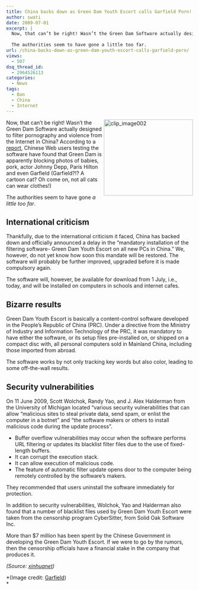 ```yaml
---
title: China backs down as Green Dam Youth Escort calls Garfield Porn!
author: swati
date: 2009-07-01
excerpt: |
  Now, that can’t be right! Wasn’t the Green Dam Software actually designed to filter pornography and violence from the Internet in China? According to a report, Chinese Web users testing the software have found that Green Dam is apparently blocking photos of babies, pork, actor Johnny Depp, Paris Hilton and even Garfield (Garfield?!? A cartoon cat? Oh come, not all cats can wear clothes!)
  
  The authorities seem to have gone a little too far.
url: /china-backs-down-as-green-dam-youth-escort-calls-garfield-porn/
views:
  - 507
dsq_thread_id:
  - 2964526113
categories:
  - News
tags:
  - Ban
  - China
  - Internet
---
```

<img class="wp-image-53766" style="margin-left: 0px;margin-right: 0px" src="http://cdn.devilsworkshop.org/files/2009/07/clip-image002.jpg" border="0" alt="clip_image002" width="240" height="205" align="right" />Now, that can’t be right! Wasn’t the Green Dam Software actually designed to filter pornography and violence from the Internet in China? According to a <a href="http://news.yahoo.com/s/nf/20090630/bs_nf/67472" onclick="_gaq.push(['_trackEvent', 'outbound-article', 'http://news.yahoo.com/s/nf/20090630/bs_nf/67472', 'report']);" >report</a>, Chinese Web users testing the software have found that Green Dam is apparently blocking photos of babies, pork, actor Johnny Depp, Paris Hilton and even Garfield (Garfield?!? A cartoon cat? Oh come on, not all cats can wear clothes!)

The authorities seem to have gone *a little too far*.

## International criticism

Thankfully, due to the international criticism it faced, China has backed down and officially announced a delay in the “mandatory installation of the filtering software- Green Dam Youth Escort on all new PCs in China.” We, however, do not yet know how soon this mandate will be restored. The software will probably be further improved, upgraded before it is made compulsory again.

The software will, however, be available for download from 1 July, i.e., today, and will be installed on computers in schools and internet cafes.

## Bizarre results

Green Dam Youth Escort is basically a content-control software developed in the People&#8217;s Republic of China (PRC). Under a directive from the Ministry of Industry and Information Technology of the PRC, it was mandatory to have either the software, or its setup files pre-installed on, or shipped on a compact disc with, all personal computers sold in Mainland China, including those imported from abroad.

The software works by not only tracking key words but also color, leading to some off-the-wall results.

## Security vulnerabilities

On 11 June 2009, Scott Wolchok, Randy Yao, and J. Alex Halderman from the University of Michigan located “various security vulnerabilities that can allow &#8220;malicious sites to steal private data, send spam, or enlist the computer in a botnet&#8221; and &#8220;the software makers or others to install malicious code during the update process&#8221;.

  * Buffer overflow vulnerabilities may occur when the software performs URL filtering or updates its blacklist filter files due to the use of fixed-length buffers.
  * It can corrupt the execution stack.
  * It can allow execution of malicious code.
  * The feature of automatic filter update opens door to the computer being remotely controlled by the software&#8217;s makers.

They recommended that users uninstall the software immediately for protection.

In addition to security vulnerabilities, Wolchok, Yao and Halderman also found that a number of blacklist files used by Green Dam Youth Escort were taken from the censorship program CyberSitter, from Solid Oak Software Inc.

More than $7 million has been spent by the Chinese Government in developing the Green Dam Youth Escort. If we were to go by the rumors, then the censorship officials have a financial stake in the company that produces it.

*(Source: *<a href="http://news.xinhuanet.com/english/2009-06/30/content_11628335.htm" onclick="_gaq.push(['_trackEvent', 'outbound-article', 'http://news.xinhuanet.com/english/2009-06/30/content_11628335.htm', 'xinhuanet']);" ><em>xinhuanet</em></a>*)*

*(Image credit: <a href="http://www.garfield.com/" onclick="_gaq.push(['_trackEvent', 'outbound-article', 'http://www.garfield.com/', 'Garfield']);" >Garfield</a>)  
*
